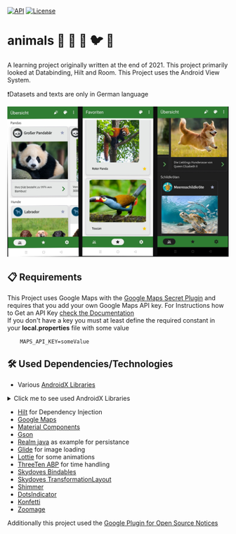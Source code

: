 [![API](https://img.shields.io/badge/API-14%2B-orange.svg?style=flat)](https://android-arsenal.com/api?level=23)
[![License](https://img.shields.io/badge/License-Apache%202.0-blue.svg)](https://github.com/rauschdo/flipdigit-android/blob/master/LICENSE)

# animals 🐼 🐶 🐢 🐦 🦦

A learning project originally written at the end of 2021. This project primarily looked at Databinding, Hilt and Room.
This Project uses the Android View System.

❗Datasets and texts are only in German language

![Preview](/assets/collage.jpg "Preview Collage")

## 📋 Requirements

This Project uses Google Maps with the [Google Maps Secret Plugin](https://developers.google.com/maps/documentation/android-sdk/secrets-gradle-plugin) and requires that you add your own Google Maps API key. For Instructions how to Get an API Key [check the Documentation](https://developers.google.com/maps/documentation/android-sdk/get-api-key)<br/>
If you don't have a key you must at least define the required constant in your <b>local.properties</b> file with some value
```
    MAPS_API_KEY=someValue
```

## 🛠️ Used Dependencies/Technologies

- Various [AndroidX Libraries](https://developer.android.com/jetpack/androidx/versions#version-table)
<details>
  <summary>Click me to see used AndroidX Libraries</summary>

- appcompat
- activity
- browser
- core
- constraint
- fragment
- lifecycle
- navigation
- preference
- recyclerview (selection)
- room
- transition
- viewpager2
- work
</details>

- [Hilt](https://developer.android.com/jetpack/androidx/releases/hilt) for Dependency Injection
- [Google Maps](https://developers.google.com/maps/documentation/android-sdk/)
- [Material Components](https://github.com/material-components/material-components-android)
- [Gson](https://github.com/google/gson)
- [Realm java](https://github.com/realm/realm-java) as example for persistance
- [Glide](https://bumptech.github.io/glide/) for image loading
- [Lottie](https://github.com/airbnb/lottie-android) for some animations
- [ThreeTen ABP](https://github.com/JakeWharton/ThreeTenABP) for time handling
- [Skydoves Bindables](https://github.com/skydoves/Bindables)
- [Skydoves TransformationLayout](https://github.com/skydoves/TransformationLayout)
- [Shimmer](https://github.com/facebookarchive/shimmer-android)
- [DotsIndicator](https://github.com/tommybuonomo/dotsindicator)
- [Konfetti](https://github.com/DanielMartinus/Konfetti)
- [Zoomage](https://github.com/jsibbold/zoomage)

Additionally this project used the [Google Plugin for Open Source Notices](https://developers.google.com/android/guides/opensource)